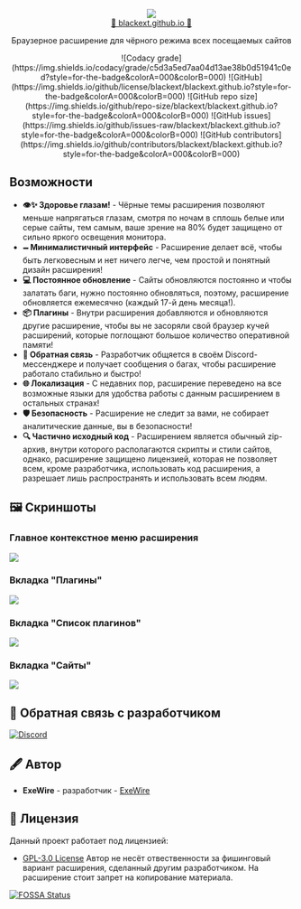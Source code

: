 <p align="center">
  <img src="https://github.com/blackext/blackext.github.io/raw/master/img/extension_preview.gif" align="center"/>
  <br><a href="https://blackext.github.io">🔗 blackext.github.io 🔗</a>
</p>

<div align="center">
Браузерное расширение для чёрного режима всех посещаемых сайтов
<p align="center">
    <a></a>
  ![Codacy grade](https://img.shields.io/codacy/grade/c5d3a5ed7aa04d13ae38b0d51941c0ed?style=for-the-badge&colorA=000&colorB=000)
  ![GitHub](https://img.shields.io/github/license/blackext/blackext.github.io?style=for-the-badge&colorA=000&colorB=000)
  ![GitHub repo size](https://img.shields.io/github/repo-size/blackext/blackext.github.io?style=for-the-badge&colorA=000&colorB=000)
  ![GitHub issues](https://img.shields.io/github/issues-raw/blackext/blackext.github.io?style=for-the-badge&colorA=000&colorB=000)
  ![GitHub contributors](https://img.shields.io/github/contributors/blackext/blackext.github.io?style=for-the-badge&colorA=000&colorB=000)
</p>
</div>

## Возможности

- **👁️✨ Здоровье глазам!** - Чёрные темы расширения позволяют меньше напрягаться глазам, смотря по ночам в сплошь белые или серые сайты, тем самым, ваше зрение на 80% будет защищено от сильно яркого освещения монитора.
- **🗕 Минималистичный интерфейс** - Расширение делает всё, чтобы быть легковесным и нет ничего легче, чем простой и понятный дизайн расширения!
- **💻 Постоянное обновление** - Сайты обновляются постоянно и чтобы залатать баги, нужно постоянно обновляться, поэтому, расширение обновляется ежемесячно (каждый 17-й день месяца!).
- **📦 Плагины** - Внутри расширения добавляются и обновляются другие расширение, чтобы вы не засоряли свой браузер кучей расширений, которые поглощают большое количество оперативной памяти!
- **📡 Обратная связь** - Разработчик общяется в своём Discord-мессенджере и получает сообщения о багах, чтобы расширение работало стабильно и быстро!
- **🌐 Локализация** - С недавних пор, расширение переведено на все возможные языки для удобства работы с данным расширением в остальных странах!
- **🛡️ Безопасность** - Расширение не следит за вами, не собирает аналитические данные, вы в безопасности!
- **🔍 Частично исходный код** - Расширением является обычный zip-архив, внутри которого располагаются скрипты и стили сайтов, однако, расширение защищено лицензией, которая не позволяет всем, кроме разработчика, использовать код расширения, а разрешает лишь распространять и использовать всем людям. 
####

## 🖼 Скриншоты

### Главное контекстное меню расширения
![](https://github.com/blackext/blackext.github.io/raw/master/img/ext_popup.gif)

### Вкладка "Плагины"
![](https://github.com/blackext/blackext.github.io/raw/master/img/ext_plugins.png)

### Вкладка "Список плагинов"
![](https://github.com/blackext/blackext.github.io/raw/master/img/ext_pluglist.png)

### Вкладка "Сайты"
![](https://github.com/blackext/blackext.github.io/raw/master/img/ext_sites.gif)

## 📡 Обратная связь с разработчиком
[![Discord](https://discordapp.com/api/guilds/610915411256672297/widget.png?style=banner2)](https://invite.gg/exewire)

## 🖋 Автор
- **ExeWire** - разработчик - [ExeWire](https://github.com/ExeWireDev)

## 🤵 Лицензия
Данный проект работает под лицензией:
- <a rel="license" href="https://github.com/blackext/blackext.github.io/blob/master/LICENSE/">GPL-3.0 License</a>
Автор не несёт отвественности за фишинговый вариант расширения, сделанный другим разработчиком. На расширение стоит запрет на копирование материала.

[![FOSSA Status](https://app.fossa.com/api/projects/git%2Bgithub.com%2Fblackext%2Fblackext.github.io.svg?type=large)](https://app.fossa.com/projects/git%2Bgithub.com%2Fblackext%2Fblackext.github.io?ref=badge_large)